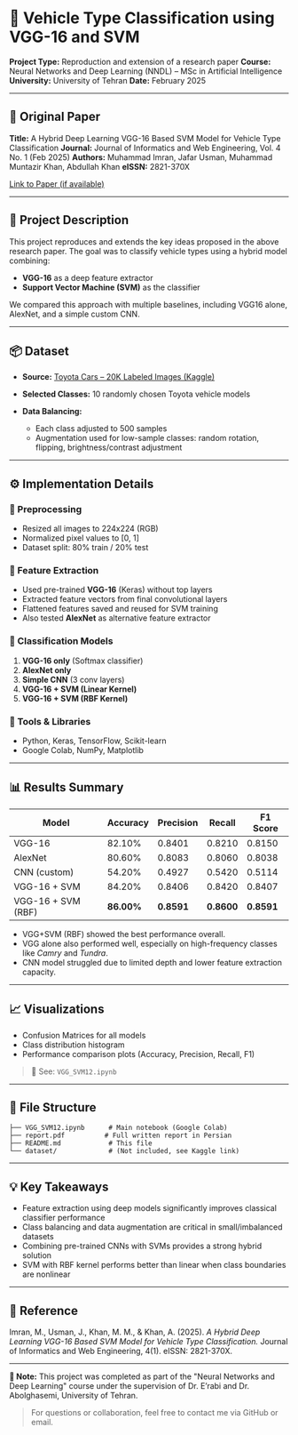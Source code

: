 # 🚗 Vehicle Type Classification using VGG-16 and SVM

**Project Type:** Reproduction and extension of a research paper
**Course:** Neural Networks and Deep Learning (NNDL) – MSc in Artificial Intelligence
**University:** University of Tehran
**Date:** February 2025

---

## 📄 Original Paper

**Title:** A Hybrid Deep Learning VGG-16 Based SVM Model for Vehicle Type Classification
**Journal:** Journal of Informatics and Web Engineering, Vol. 4 No. 1 (Feb 2025)
**Authors:** Muhammad Imran, Jafar Usman, Muhammad Muntazir Khan, Abdullah Khan
**eISSN:** 2821-370X

[Link to Paper (if available)](https://example.com)

---

## 📌 Project Description

This project reproduces and extends the key ideas proposed in the above research paper. The goal was to classify vehicle types using a hybrid model combining:

* **VGG-16** as a deep feature extractor
* **Support Vector Machine (SVM)** as the classifier

We compared this approach with multiple baselines, including VGG16 alone, AlexNet, and a simple custom CNN.

---

## 📦 Dataset

* **Source:** [Toyota Cars – 20K Labeled Images (Kaggle)](https://www.kaggle.com/datasets/occultainsights/toyota-cars-over-20k-labeled-images)
* **Selected Classes:** 10 randomly chosen Toyota vehicle models
* **Data Balancing:**

  * Each class adjusted to 500 samples
  * Augmentation used for low-sample classes: random rotation, flipping, brightness/contrast adjustment

---

## ⚙️ Implementation Details

### 🔹 Preprocessing

* Resized all images to 224x224 (RGB)
* Normalized pixel values to \[0, 1]
* Dataset split: 80% train / 20% test

### 🔹 Feature Extraction

* Used pre-trained **VGG-16** (Keras) without top layers
* Extracted feature vectors from final convolutional layers
* Flattened features saved and reused for SVM training
* Also tested **AlexNet** as alternative feature extractor

### 🔹 Classification Models

1. **VGG-16 only** (Softmax classifier)
2. **AlexNet only**
3. **Simple CNN** (3 conv layers)
4. **VGG-16 + SVM (Linear Kernel)**
5. **VGG-16 + SVM (RBF Kernel)**

### 🔹 Tools & Libraries

* Python, Keras, TensorFlow, Scikit-learn
* Google Colab, NumPy, Matplotlib

---

## 📊 Results Summary

| Model              | Accuracy   | Precision  | Recall     | F1 Score   |
| ------------------ | ---------- | ---------- | ---------- | ---------- |
| VGG-16             | 82.10%     | 0.8401     | 0.8210     | 0.8150     |
| AlexNet            | 80.60%     | 0.8083     | 0.8060     | 0.8038     |
| CNN (custom)       | 54.20%     | 0.4927     | 0.5420     | 0.5114     |
| VGG-16 + SVM       | 84.20%     | 0.8406     | 0.8420     | 0.8407     |
| VGG-16 + SVM (RBF) | **86.00%** | **0.8591** | **0.8600** | **0.8591** |

* VGG+SVM (RBF) showed the best performance overall.
* VGG alone also performed well, especially on high-frequency classes like *Camry* and *Tundra*.
* CNN model struggled due to limited depth and lower feature extraction capacity.

---

## 📈 Visualizations

* Confusion Matrices for all models
* Class distribution histogram
* Performance comparison plots (Accuracy, Precision, Recall, F1)

> 📁 See: `VGG_SVM12.ipynb`

---

## 📂 File Structure

```
├── VGG_SVM12.ipynb      # Main notebook (Google Colab)
├── report.pdf          # Full written report in Persian
├── README.md            # This file
└── dataset/             # (Not included, see Kaggle link)
```

---

## 💡 Key Takeaways

* Feature extraction using deep models significantly improves classical classifier performance
* Class balancing and data augmentation are critical in small/imbalanced datasets
* Combining pre-trained CNNs with SVMs provides a strong hybrid solution
* SVM with RBF kernel performs better than linear when class boundaries are nonlinear

---

## 📎 Reference

Imran, M., Usman, J., Khan, M. M., & Khan, A. (2025). *A Hybrid Deep Learning VGG-16 Based SVM Model for Vehicle Type Classification.* Journal of Informatics and Web Engineering, 4(1). eISSN: 2821-370X.

---

**📌 Note:** This project was completed as part of the "Neural Networks and Deep Learning" course under the supervision of Dr. E’rabi and Dr. Abolghasemi, University of Tehran.

> For questions or collaboration, feel free to contact me via GitHub or email.
